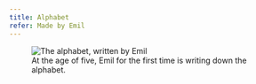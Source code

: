```yaml
---
title: Alphabet
refer: Made by Emil
---
```

<figure class="bleed">
<img src="/img/emil-drawing/IMG_0969.jpg" alt="The alphabet, written by Emil">
<figcaption>At the age of five, Emil for the first time is writing down the alphabet. 
</figure>
